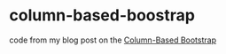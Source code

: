 # column-based-boostrap
 code from my blog post on the [Column-Based Bootstrap](https://yasenov.com/2024/12/column-sampling-bootstrap/)
